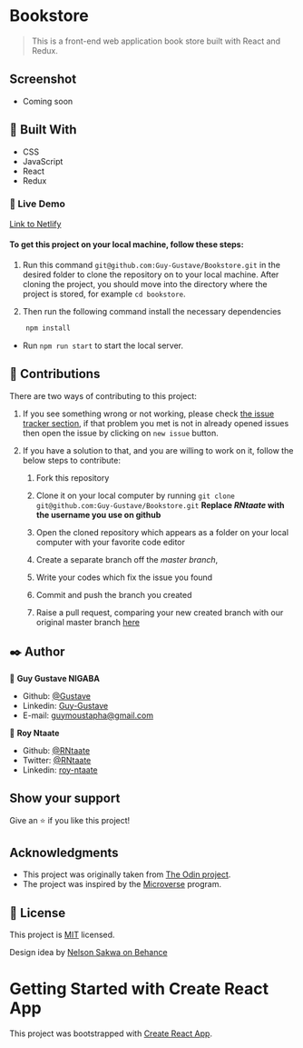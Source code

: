 # Bookstore
> This is a front-end web application book store built with React and Redux.

## Screenshot
-  Coming soon

## 🔧 Built With
- CSS
- JavaScript
- React
- Redux

### 🔴 Live Demo
[Link to Netlify](https://bookstore-guy-roy.netlify.app/)

#### To get this project on your local machine, follow these steps:

1. Run this command `git@github.com:Guy-Gustave/Bookstore.git` in the desired folder to clone the repository on to your local machine.
After cloning the project, you should move into the directory where the project is stored, for example `cd bookstore`.

3. Then run the following command install the necessary dependencies

```bash
    npm install
```
- Run `npm run start` to start the local server.

## 🤝 Contributions
  There are two ways of contributing to this project:

1. If you see something wrong or not working, please check [the issue tracker section](https://github.com/Guy-Gustave/Bookstore/issues), if that problem you met is not in already opened issues then open the issue by clicking on `new issue` button.

2. If you have a solution to that, and you are willing to work on it, follow the below steps to contribute:
    1.  Fork this repository

    1.  Clone it on your local computer by running `git clone git@github.com:Guy-Gustave/Bookstore.git` __Replace *RNtaate* with the username you use on github__
    1.  Open the cloned repository which appears as a folder on your local computer with your favorite code editor
    1.  Create a separate branch off the *master branch*,
    1.  Write your codes which fix the issue you found
    1.  Commit and push the branch you created
    1.  Raise a pull request, comparing your new created branch with our original master branch [here](https://github.com/Guy-Gustave/Bookstore)

## ✒️ Author

👤 **Guy Gustave NIGABA**

- Github: [@Gustave](https://github.com/Guy-Gustave)
- Linkedin: [Guy-Gustave](https://www.linkedin.com/in/guy-gustave-nigaba)
- E-mail: [guymoustapha@gmail.com](guymoustapha@gmail.com)

👤 **Roy Ntaate**

- Github: [@RNtaate](https://github.com/RNtaate)
- Twitter: [@RNtaate](https://twitter.com/RNtaate)
- Linkedin: [roy-ntaate](https://linkedin.com/in/roy-ntaate)

## Show your support

Give an ⭐️ if you like this project!

## Acknowledgments

- This project was originally taken from [The Odin project](https://www.theodinproject.com/courses/javascript/lessons/weather-app).
- The project was inspired by the [Microverse](https://www.microverse.org/) program.

## 📝 License

This project is [MIT](lic.url) licensed.

Design idea by [Nelson Sakwa on Behance](https://www.behance.net/sakwadesignstudio)

# Getting Started with Create React App

This project was bootstrapped with [Create React App](https://github.com/facebook/create-react-app).
